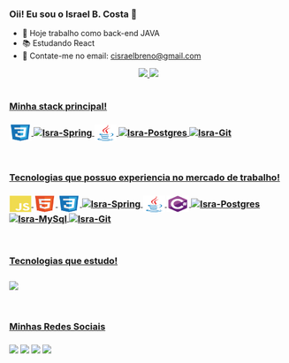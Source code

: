 ### Oii! Eu sou o Israel B. Costa 👋

- 🔨 Hoje trabalho como back-end JAVA
- 📚 Estudando React
- 💬 Contate-me no email: cisraelbreno@gmail.com

<div align="center">
  <a href="https://github.com/cisraelbreno2">
  <img height="150em" src="https://github-readme-stats.vercel.app/api?username=cisraelbreno2&show_icons=true&theme=dracula&include_all_commits=true&count_private=true"/>
  <img height="150em" src="https://github-readme-stats.vercel.app/api/top-langs/?username=cisraelbreno2&layout=compact&langs_count=7&theme=dracula"/>
</div>
  
<div style="display: inline_block"><br>
  <h3>Minha stack principal!<h3>
  <img align="center" alt="Isra-CSS" height="30" width="40" src="https://raw.githubusercontent.com/devicons/devicon/master/icons/css3/css3-original.svg">  <img align="center" alt="Isra-Spring" height="30" width="40" src="https://cdn.jsdelivr.net/gh/devicons/devicon/icons/spring/spring-original.svg" />
  <img align="center" alt="Isra-Java" height="30" width="40" src="https://raw.githubusercontent.com/devicons/devicon/master/icons/java/java-original.svg">
  <img align="center" alt="Isra-Postgres" height="30" width="40" src="https://cdn.jsdelivr.net/gh/devicons/devicon/icons/postgresql/postgresql-original.svg" />
  <img align="center" alt="Isra-Git" height="30" width="40" src="https://cdn.jsdelivr.net/gh/devicons/devicon/icons/git/git-original.svg" />
</div>
  
<div style="display: inline_block"><br>
  <h3>Tecnologias que possuo experiencia no mercado de trabalho!<h3>
  <img align="center" alt="Isra-Js" height="30" width="40" src="https://raw.githubusercontent.com/devicons/devicon/master/icons/javascript/javascript-plain.svg">
  <img align="center" alt="Isra-HTML" height="30" width="40" src="https://raw.githubusercontent.com/devicons/devicon/master/icons/html5/html5-original.svg">
  <img align="center" alt="Isra-CSS" height="30" width="40" src="https://raw.githubusercontent.com/devicons/devicon/master/icons/css3/css3-original.svg">
  <img align="center" alt="Isra-Spring" height="30" width="40" src="https://cdn.jsdelivr.net/gh/devicons/devicon/icons/spring/spring-original.svg" />
  <img align="center" alt="Isra-Java" height="30" width="40" src="https://raw.githubusercontent.com/devicons/devicon/master/icons/java/java-original.svg">
  <img align="center" alt="Isra-Csharp" height="30" width="40" src="https://raw.githubusercontent.com/devicons/devicon/master/icons/csharp/csharp-original.svg">
  <img align="center" alt="Isra-Postgres" height="30" width="40" src="https://cdn.jsdelivr.net/gh/devicons/devicon/icons/postgresql/postgresql-original.svg" />
  <img align="center" alt="Isra-MySql" height="30" width="40" src="https://cdn.jsdelivr.net/gh/devicons/devicon/icons/mysql/mysql-original.svg" />
  <img align="center" alt="Isra-Git" height="30" width="40" src="https://cdn.jsdelivr.net/gh/devicons/devicon/icons/git/git-original.svg" />
</div>

 <div style="display: inline_block"><br>
  <h3>Tecnologias que estudo!<h3>
  <img align="center" height="40" src="https://img.icons8.com/plasticine/100/000000/react.png"/>
</div>
    
<br/>
 
<div>
  <h3>Minhas Redes Sociais<h3>
  <a href="https://www.instagram.com/israelbcosta/" target="_blank"><img src="https://img.shields.io/badge/-Instagram-%23E4405F?style=for-the-badge&logo=instagram&logoColor=white" target="_blank"></a>
 <a href="https://discord.gg/ywa6zZus" target="_blank"><img src="https://img.shields.io/badge/Discord-7289DA?style=for-the-badge&logo=discord&logoColor=white" target="_blank"></a> 
  <a href = "mailto:cisraelbreno@gmail.com"><img src="https://img.shields.io/badge/-Gmail-%23333?style=for-the-badge&logo=gmail&logoColor=white" target="_blank"></a>
  <a href="https://www.linkedin.com/in/israel-breno-costa-2b83b7191" target="_blank"><img src="https://img.shields.io/badge/-LinkedIn-%230077B5?style=for-the-badge&logo=linkedin&logoColor=white" target="_blank"></a> 
 
</div>
